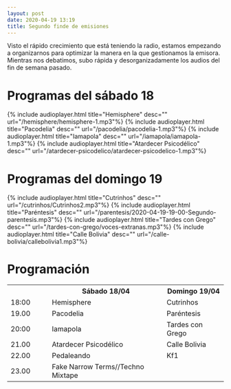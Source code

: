 ```yaml
---
layout: post
date: 2020-04-19 13:19
title: Segundo finde de emisiones
---
```


Visto el rápido crecimiento que está teniendo la radio, estamos empezando a organizarnos para optimizar la manera en la que gestionamos la emisora. Mientras nos debatimos, subo rápida y desorganizadamente los audios del fin de semana pasado.

<!--more-->


# Programas del sábado 18
{% include audioplayer.html title="Hemisphere" desc="" url="/hemisphere/hemisphere-1.mp3"%}
{% include audioplayer.html title="Pacodelia" desc="" url="/pacodelia/pacodelia-1.mp3"%}
{% include audioplayer.html title="Iamapola" desc="" url="/iamapola/iamapola-1.mp3"%}
{% include audioplayer.html title="Atardecer Psicodélico" desc="" url="/atardecer-psicodelico/atardecer-psicodelico-1.mp3"%}

# Programas del domingo 19
{% include audioplayer.html title="Cutrinhos" desc="" url="/cutrinhos/Cutrinhos2.mp3"%}
{% include audioplayer.html title="Paréntesis" desc="" url="/parentesis/2020-04-19-19-00-Segundo-parentesis.mp3"%}
{% include audioplayer.html title="Tardes con Grego" desc="" url="/tardes-con-grego/voces-extranas.mp3"%}
{% include audioplayer.html title="Calle Bolivia" desc="" url="/calle-bolivia/callebolivia1.mp3"%}

# Programación
<div class="tablecontainer">
<table>
    <tr>
     <th style="width:80px;"></th>
    <th>Sábado 18/04<br></th>
    <th>Domingo 19/04<br></th>
  </tr>
  <tr>
    <td>18:00</td>
    <td>Hemisphere</td>
    <td>Cutrinhos</td>
  </tr>
  <tr>
    <td>19.00</td>
    <td>Pacodelia</td>
    <td>Paréntesis</td>
  </tr>
  <tr>
    <td>20:00</td>
    <td>Iamapola</td>
    <td>Tardes con Grego</td>
  </tr>
  <tr>
   <td>21.00</td>
   <td>Atardecer Psicodélico</td>
   <td>Calle Bolivia</td>
  </tr>
  <tr>
    <td>22.00</td>
    <td>Pedaleando</td>
    <td>Kf1</td>
  </tr>
  <tr>
  <td>23.00</td>
  <td>Fake Narrow Terms//Techno Mixtape</td> 
  <td></td>
  </tr>
</table>
</div>
